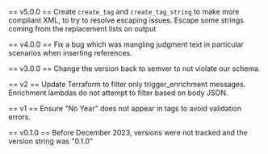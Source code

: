 == v5.0.0 ==
Create `create_tag` and `create_tag_string` to make more compliant XML, to try to resolve escaping issues.
Escape some strings coming from the replacement lists on output

== v4.0.0 ==
Fix a bug which was mangling judgment text in particular scenarios when inserting references.

== v3.0.0 ==
Change the version back to semver to not violate our schema.

== v2 ==
Update Terraform to filter only trigger_enrichment messages.
Enrichment lambdas do not attempt to filter based on body JSON.

== v1 ==
Ensure "No Year" does not appear in <ref> tags to avoid validation errors.

== v0.1.0 ==
Before December 2023, versions were not tracked and the version string was "0.1.0"

